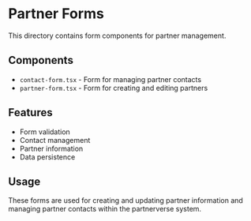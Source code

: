 # Partner Forms

This directory contains form components for partner management.

## Components

- `contact-form.tsx` - Form for managing partner contacts
- `partner-form.tsx` - Form for creating and editing partners

## Features

- Form validation
- Contact management
- Partner information
- Data persistence

## Usage

These forms are used for creating and updating partner information and managing partner contacts within the partnerverse system.
